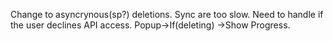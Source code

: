Change to asyncrynous(sp?) deletions. Sync are too slow. 
Need to handle if the user declines API access.
Popup->If(deleting) ->Show Progress.

